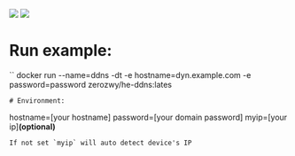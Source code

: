 [![](https://images.microbadger.com/badges/image/zerozwy/he-ddns.svg)](https://microbadger.com/images/zerozwy/he-ddns "Get your own image badge on microbadger.com")    [![](https://images.microbadger.com/badges/version/zerozwy/he-ddns.svg)](https://microbadger.com/images/zerozwy/he-ddns "Get your own version badge on microbadger.com")  
# Run example:  
``
docker run --name=ddns -dt -e hostname=dyn.example.com -e password=password zerozwy/he-ddns:lates
```  
# Environment:  
```
hostname=[your hostname]
password=[your domain password]
myip=[your ip]**(optional)**
```  
If not set `myip` will auto detect device's IP
